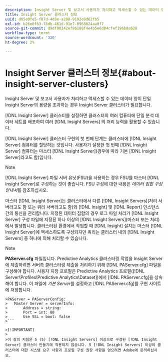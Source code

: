 ```yaml
---
description: Insight Server 및 보고서 사용자가 처리하고 액세스할 수 있는 데이터 양이 단일 Insight Server의 용량을 초과하는 경우 Insight Server 클러스터가 필요합니다.
title: Insight Server 클러스터 정보
uuid: d65e0fe5-f87d-4d8e-a208-9192e9d62fb5
exl-id: b26e0f63-76db-461d-91e7-0968624aa0f7
source-git-commit: d9df90242ef96188f4e4b5e6d04cfef196b0a628
workflow-type: tm+mt
source-wordcount: '320'
ht-degree: 2%

---
```


# Insight Server 클러스터 정보{#about-insight-server-clusters}

Insight Server 및 보고서 사용자가 처리하고 액세스할 수 있는 데이터 양이 단일 Insight Server의 용량을 초과하는 경우 Insight Server 클러스터가 필요합니다.

[!DNL Insight Server] 클러스터를 설정하면 클러스터의 여러 컴퓨터에 단일 분석 데이터 세트를 배포하여 여러 [!DNL Insight Servers] 의 처리 능력을 활용할 수 있습니다.

[!DNL Insight Server] 클러스터 구현의 첫 번째 단계는 클러스터에 [!DNL Insight Server] 컴퓨터를 할당하는 것입니다. 사용자가 설정한 첫 번째 [!DNL Insight Server] 컴퓨터는 마스터 [!DNL Insight Server](경우에 따라 기본 [!DNL Insight Server]라고도 함)입니다.

>[!NOTE]
>
>[!DNL Insight Server] 파일 서버 유닛(FSU)을 사용하는 경우 FSU를 마스터 [!DNL Insight Server]로 구성하는 것이 좋습니다. FSU 구성에 대한 내용은 *데이터 집합 구성 안내서*&#x200B;를 참조하십시오.

마스터 [!DNL Insight Server]는 클러스터에서 다른 [!DNL Insight Servers](처리 서버라고도 함 또는 쿼리 서버라고도 함)와 [!DNL Insight] 및 [!DNL Report] 인스턴스 간의 통신을 관리합니다. 지정된 데이터 집합의 경우 로그 파일 처리가 [!DNL Insight Server] 구성 파일에 지정된 하나 이상의 [!DNL Insight Servers](마스터 또는 처리)에서 발생합니다. 클러스터된 환경에서 작업할 때 [!DNL Insight] 설치는 마스터 [!DNL Insight Server]에 액세스하도록 구성되지만 쿼리는 클러스터 내의 [!DNL Insight Servers] 중 하나에 의해 처리할 수 있습니다.

>[!NOTE]
>
>**PAServer.cfg** 파일입니다. Predictive Analytics 클러스터링 작업을 Insight Server에 제출하려면 서버측 클러스터링 제출을 처리하기 위해 [!DNL PAServer.cfg] 파일을 구성해야 합니다. 사용자 지정 프로필은 Predictive Analytics 프로필([!DNL Server\Profiles\Predictive Analytics\Dataset])에서 [!DNL PAServer.cfg]을 상속해야 합니다. 이 파일에 *기본 Server*&#x200B;를 설정하고 [!DNL PAServer.cfg]를 구현 사이트에 저장합니다.
>
>
```
>PAServer = PAServerConfig: 
>   Master Server = serverInfo: 
>       Address = string: 
>       Port = int: 80
>       Use SSL = bool: false
>```

>[!IMPORTANT]
>
>이 장의 지침은 5 (5) [!DNL Insight Servers] 이상으로 구성된 [!DNL Insight Server] 클러스터 만들기에 적용되지 않습니다. 5 [!DNL Insight Servers] 이상의 클러스터에 대한 시스템 요구 사항과 프로필 구성 권장 사항을 얻으려면 Adobe에 문의하십시오.
